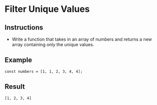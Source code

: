 # Filter Unique Values

## Instructions

- Write a function that takes in an array of numbers and returns a new array containing only the unique values.

## Example

```
const numbers = [1, 1, 2, 3, 4, 4];
```

## Result
  
```
[1, 2, 3, 4]
```